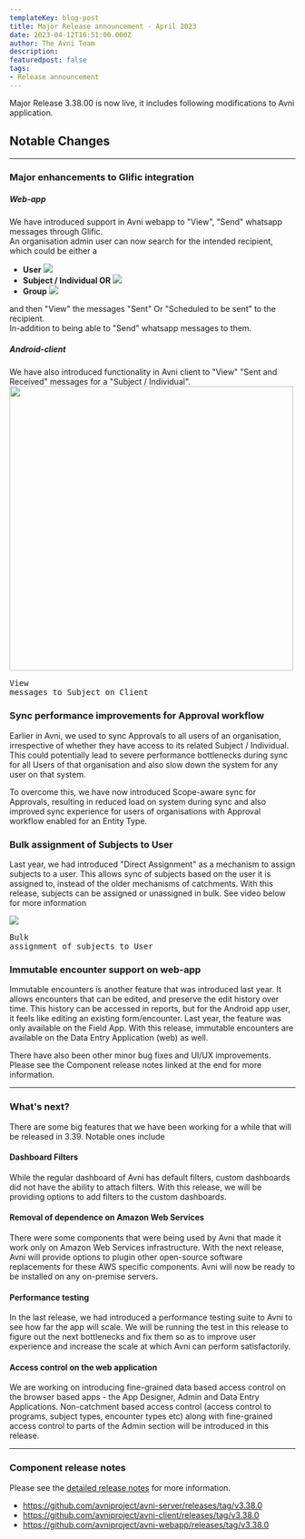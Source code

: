 ```yaml
---
templateKey: blog-post
title: Major Release announcement - April 2023
date: 2023-04-12T16:51:00.000Z
author: The Avni Team
description:
featuredpost: false
tags:
- Release announcement
---
```

Major Release 3.38.00 is now live, it includes following modifications to Avni application.


## Notable Changes
---------------------------------------------------------------------------

### Major enhancements to Glific integration
##### Web-app
We have introduced support in Avni webapp to "View", "Send" whatsapp messages through Glific.<br>
An organisation admin user can now search for the intended recipient, which could be either a

  * **User**
    ![](/img/2023-04-12-avni-release-announcement/userViewOrSendMsgs.gif)<br>
  * **Subject / Individual OR**
    ![](/img/2023-04-12-avni-release-announcement/subjectViewOrSendMsgs.gif)<br>
  * **Group**
    ![](/img/2023-04-12-avni-release-announcement/groupsViewOrSendMsgs.gif)<br>

and then "View" the messages "Sent" Or "Scheduled to be sent" to the recipient.<br>
In-addition to being able to "Send" whatsapp messages to them.


##### Android-client
We have also introduced functionality in Avni client to "View" "Sent and Received" messages for a "Subject / Individual".
<img src="/img/2023-04-12-avni-release-announcement/clientSubjectViewMsgs.gif" width="500px"/><pre>View messages to Subject on Client</pre>


### Sync performance improvements for Approval workflow
Earlier in Avni, we used to sync Approvals to all users of an organisation, irrespective of whether they have access to its related Subject / Individual. This could potentially lead to severe performance bottlenecks during sync for all Users of that organisation and also slow down the system for any user on that system.

To overcome this, we have now introduced Scope-aware sync for Approvals, resulting in reduced load on system during sync and also improved sync experience for users of organisations with Approval workflow enabled for an Entity Type.


### Bulk assignment of Subjects to User
Last year, we had introduced "Direct Assignment" as a mechanism to assign subjects to a user. This allows sync of subjects based on the user it is assigned to, instead of the older mechanisms of catchments. With this release, subjects can be assigned or unassigned in bulk. See video below for more information

![](/img/2023-04-12-avni-release-announcement/BulkAssignment.gif)<pre>Bulk assignment of subjects to User</pre>


### Immutable encounter support on web-app
Immutable encounters is another feature that was introduced last year. It allows encounters that can be edited, and preserve the edit history over time. This history can be accessed in reports, but for the Android app user, it feels like editing an existing form/encounter. Last year, the feature was only available on the Field App. With this release, immutable encounters are available on the Data Entry Application (web)
as well.

There have also been other minor bug fixes and UI/UX improvements. Please see the Component release notes linked at the end for more information. 

---------------------------------------------------------------------------
### What's next?

There are some big features that we have been working for a while that will be released in 3.39. Notable ones include

#### Dashboard Filters
While the regular dashboard of Avni has default filters, custom dashboards did not have the ability to attach filters. With this release, we will be providing options to add filters to the custom dashboards.

#### Removal of dependence on Amazon Web Services
There were some components that were being used by Avni that made it work only on Amazon Web Services infrastructure. With the next release, Avni will provide options to plugin other open-source software replacements for these AWS specific components. Avni will now be ready to be installed on any on-premise servers.

#### Performance testing
In the last release, we had introduced a performance testing suite to Avni to see how far the app will scale. We will be running the test in this release to figure out the next bottlenecks and fix them so as to improve user experience and increase the scale at which Avni can perform satisfactorily.

#### Access control on the web application
We are working on introducing fine-grained data based access control on the browser based apps - the App Designer, Admin and Data Entry Applications. Non-catchment based access control (access control to programs, subject types, encounter types etc) along with fine-grained access control to parts of the Admin section will be introduced in this release.

---------------------------------------------------------------------------
### Component release notes
Please see the [detailed release notes](https://github.com/avniproject/avni-product/releases/tag/v3.38.0) for more information.

- <a href="https://github.com/avniproject/avni-server/releases/tag/v3.38.0" target="_blank" rel="noopener noreferrer">https://github.com/avniproject/avni-server/releases/tag/v3.38.0</a>
- <a href="https://github.com/avniproject/avni-client/releases/tag/v3.38.0" target="_blank" rel="noopener noreferrer">https://github.com/avniproject/avni-client/releases/tag/v3.38.0</a>
- <a href="https://github.com/avniproject/avni-webapp/releases/tag/v3.38.0" target="_blank" rel="noopener noreferrer">https://github.com/avniproject/avni-webapp/releases/tag/v3.38.0</a>